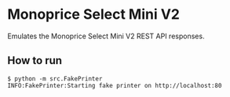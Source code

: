 # Monoprice Select Mini V2

Emulates the Monoprice Select Mini V2 REST API responses.

## How to run

```shell 
$ python -m src.FakePrinter
INFO:FakePrinter:Starting fake printer on http://localhost:80
```